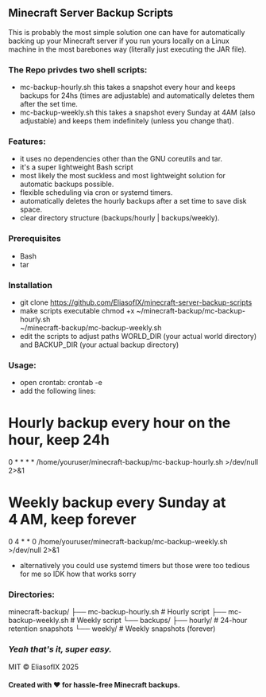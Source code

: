 ## Minecraft Server Backup Scripts

This is probably the most simple solution one can have for automatically backing up your Minecraft server if you run yours locally on a Linux machine in the most barebones way (literally just executing the JAR file). 

### The Repo privdes two shell scripts:
- mc-backup-hourly.sh this takes a snapshot every hour and keeps backups for 24hs (times are adjustable) and automatically deletes them after the set time.
- mc-backup-weekly.sh this takes a snapshot every Sunday at 4AM (also adjustable) and keeps them indefinitely (unless you change that).

### Features:
- it uses no dependencies other than the GNU coreutils and tar.
- it's a super lightweight Bash script
- most likely the most suckless and most lightweight solution for automatic backups possible.
- flexible scheduling via cron or systemd timers.
- automatically deletes the hourly backups after a set time to save disk space.
- clear directory structure (backups/hourly | backups/weekly).

### Prerequisites
- Bash
- tar

### Installation
- git clone https://github.com/EliasofIX/minecraft-server-backup-scripts
- make scripts executable chmod +x ~/minecraft-backup/mc-backup-hourly.sh \
                                    ~/minecraft-backup/mc-backup-weekly.sh
- edit the scripts to adjust paths WORLD_DIR (your actual world directory) and BACKUP_DIR (your actual backup directory)

### Usage:
- open crontab: crontab -e
- add the following lines: 
# Hourly backup every hour on the hour, keep 24h
0 * * * * /home/youruser/minecraft-backup/mc-backup-hourly.sh >/dev/null 2>&1

# Weekly backup every Sunday at 4 AM, keep forever
0 4 * * 0 /home/youruser/minecraft-backup/mc-backup-weekly.sh >/dev/null 2>&1
- alternatively you could use systemd timers but those were too tedious for me so IDK how that works sorry

### Directories:
minecraft-backup/
├── mc-backup-hourly.sh     # Hourly script
├── mc-backup-weekly.sh     # Weekly script
└── backups/
    ├── hourly/             # 24-hour retention snapshots
    └── weekly/             # Weekly snapshots (forever)

### *Yeah that's it, super easy.*

MIT © EliasofIX 2025

#### Created with ❤️ for hassle-free Minecraft backups.
